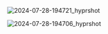 
![2024-07-28-194721_hyprshot](https://github.com/user-attachments/assets/3ab76d42-f39e-47e6-ba7e-ee4f0480c045)


![2024-07-28-194706_hyprshot](https://github.com/user-attachments/assets/141afc6a-96f2-4a4f-bd00-d0b97818ec3e)
